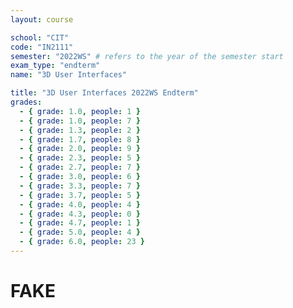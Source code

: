 ```yaml
---
layout: course

school: "CIT"
code: "IN2111"
semester: "2022WS" # refers to the year of the semester start
exam_type: "endterm"
name: "3D User Interfaces"

title: "3D User Interfaces 2022WS Endterm"
grades:
  - { grade: 1.0, people: 1 }
  - { grade: 1.0, people: 7 }
  - { grade: 1.3, people: 2 }
  - { grade: 1.7, people: 8 }
  - { grade: 2.0, people: 9 }
  - { grade: 2.3, people: 5 }
  - { grade: 2.7, people: 7 }
  - { grade: 3.0, people: 6 }
  - { grade: 3.3, people: 7 }
  - { grade: 3.7, people: 5 }
  - { grade: 4.0, people: 4 }
  - { grade: 4.3, people: 0 }
  - { grade: 4.7, people: 1 }
  - { grade: 5.0, people: 4 }
  - { grade: 6.0, people: 23 }
---
```


# FAKE
